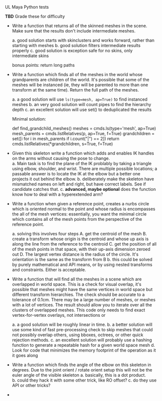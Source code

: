 UL Maya Python tests

**TBD** Grade these for difficulty




- Write a function that returns all of the skinned meshes in the scene.  Make sure that the results don't include intermediate meshes.

	a. good solution starts with skinclusters and works forward, rather than starting with meshes
	b. good solution filters intermediate results properly
	c. good solution is exception safe for no skins, only intermediate skins

	bonus points:  return long paths



- Write a function which finds all of the meshes in the world whose grandparents are children of the world.  It's possible that some of the meshes will be instanced (ie, they will be parented to more than one transform at the same time).  Return the full path of the meshes.

	a. a good solution will use  `ls(type=mesh, ap=True)` to find instanced meshes 
	b. an very good solution will count pipes to find the hierarchy depth
	c. an excellent solution will use set() to deduplicated the results


	Minimal solution:

    def find_grandchild_meshes()
	    meshes =  cmds.ls(type='mesh', ap=True)
	    mesh_parents = cmds.listRelatives(p, ap=True, f=True)
	    grandchildren = set([i for i in mesh_parents if i.count("|") == 2])
        return cmds.listRelatives(*grandchildren, s=True, f=True)


- Given this skeleton write a function which adds and enables IK handles on the arms without causing the pose to change.  
    a. Main task is to find the plane of the IK problably by taking a triangle using elbow, shoulder, and wrist.  There are multiple possible locations; a passable answer is to locate the IK at the elbow but a better one projects it out behind the elbow.
    b. deliberately make the skeleton have mismatched names on left and right, but have correct labels. See if candidate catches that.
    c. **advanced, maybe optional** does the function know how to deal with a hyperextended arm?



- Write a function when given a reference point, creates a nurbs circle which is oriented normal to the point and whose radius is encompasses the all of the mesh vertices: essentially, you want the  minimal circle which contains all of the mesh points from the perspective of the reference point.  

	a. solving this involves four steps
		A. get the centroid of the mesh
		B. create a transform whose origin is the centroid and whose up axis is along the line from the reference to the centroid
		C. get the position of all of the mesh points in that space, with their up-axis dimension zeroed out
		D. The largest vertex distance is the radius of the circle. It's orientation is the same as the transform from B
	b. this could be solved by purely mathematical and API means, or by using nested transforms and constraints.  Either is acceptable.

- Write a function that will find all the meshes in a scene which are overlapped in world space.  This is a check for visual overlap, it's possible that meshes might have the same vertices in world space but different transform hierarchies.  The check should be accurate to a tolerance of 0.1cm.  There may be a large number of meshes, or meshes with a lot of vertices.  The result should allow you to iterate over all the clusters of overlapped meshes.  This code only needs to find exact vertex-for-vertex overlays, not intersections or 

    a. a good solution will be roughly linear in time.
    b. a better solution will use some kind of fast pre-processing check to skip meshes that could not possibly overlap others, using bboxes, octrees, or other quick rejection methods.
    c. an excellent solution will probably use a hashing function to generate a repeatable hash for a given world space mesh
    d. Look for code that minimizes the memory footprint of the operation as it it goes along

- Write a function which finds the angle of the elbow on this skeleton in degrees. Due to the joint orient / rotate orient setup this will not be the euler angle of the visible skeleton
    a. basically, this is a dot product.  
    b. could they hack it with some other trick, like RO offset?
    c. do they use API or other tricks?

-